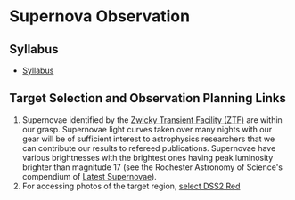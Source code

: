 # Supernova Observation

## Syllabus

* [Syllabus](./syllabus.html)

## Target Selection and Observation Planning Links

1. Supernovae identified by the [Zwicky Transient Facility (ZTF)](https://www.ztf.caltech.edu) are within our grasp. Supernovae light curves taken over many nights with our gear will be of sufficient interest to astrophysics researchers that we can contribute our results to refereed publications. Supernovae have various brightnesses with the brightest ones having peak luminosity brighter than magnitude 17 (see the Rochester Astronomy of Science's compendium of [Latest Supernovae](https://www.rochesterastronomy.org/supernova.html)).
2. For accessing photos of the target region, [select DSS2 Red](https://skyview.gsfc.nasa.gov/current/cgi/query.pl)
